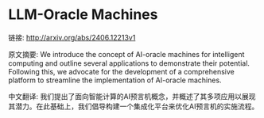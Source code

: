 # LLM-Oracle Machines

链接: http://arxiv.org/abs/2406.12213v1

原文摘要:
We introduce the concept of AI-oracle machines for intelligent computing and
outline several applications to demonstrate their potential. Following this, we
advocate for the development of a comprehensive platform to streamline the
implementation of AI-oracle machines.

中文翻译:
我们提出了面向智能计算的AI预言机概念，并概述了其多项应用以展现其潜力。在此基础上，我们倡导构建一个集成化平台来优化AI预言机的实施流程。
